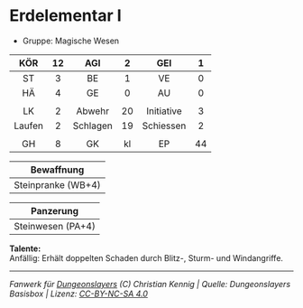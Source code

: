 # Erdelementar I  
- Gruppe: Magische Wesen  

| KÖR | 12 | AGI | 2 | GEI | 1 |
| :-: | :-: | :-: | :-: | :-: | :-: |
| ST | 3 | BE | 1 | VE | 0 |
| HÄ | 4 | GE | 0 | AU | 0 |
|  |
| LK | 2 | Abwehr | 20 | Initiative | 3 |
| Laufen | 2 | Schlagen | 19 | Schiessen | 2 |
|  |
| GH | 8 | GK | kl | EP | 44 |

| Bewaffnung |
| --- |
| Steinpranke (WB+4) |


| Panzerung |
| --- |
| Steinwesen (PA+4) |


**Talente:**  
Anfällig: Erhält doppelten Schaden durch Blitz-, Sturm- und Windangriffe.





___
*Fanwerk für [Dungeonslayers](https://www.dungeonslayers.net/) (C) Christian Kennig | Quelle: Dungeonslayers Basisbox | Lizenz: [CC-BY-NC-SA 4.0](https://creativecommons.org/licenses/by-nc-sa/4.0/deed.de)*